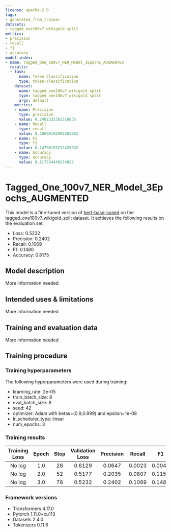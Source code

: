 ```yaml
---
license: apache-2.0
tags:
- generated_from_trainer
datasets:
- tagged_one100v7_wikigold_split
metrics:
- precision
- recall
- f1
- accuracy
model-index:
- name: Tagged_One_100v7_NER_Model_3Epochs_AUGMENTED
  results:
  - task:
      name: Token Classification
      type: token-classification
    dataset:
      name: tagged_one100v7_wikigold_split
      type: tagged_one100v7_wikigold_split
      args: default
    metrics:
    - name: Precision
      type: precision
      value: 0.2402332361516035
    - name: Recall
      type: recall
      value: 0.10690192008303062
    - name: F1
      type: f1
      value: 0.14796193212425932
    - name: Accuracy
      type: accuracy
      value: 0.817534449274022
---
```


<!-- This model card has been generated automatically according to the information the Trainer had access to. You
should probably proofread and complete it, then remove this comment. -->

# Tagged_One_100v7_NER_Model_3Epochs_AUGMENTED

This model is a fine-tuned version of [bert-base-cased](https://huggingface.co/bert-base-cased) on the tagged_one100v7_wikigold_split dataset.
It achieves the following results on the evaluation set:
- Loss: 0.5232
- Precision: 0.2402
- Recall: 0.1069
- F1: 0.1480
- Accuracy: 0.8175

## Model description

More information needed

## Intended uses & limitations

More information needed

## Training and evaluation data

More information needed

## Training procedure

### Training hyperparameters

The following hyperparameters were used during training:
- learning_rate: 2e-05
- train_batch_size: 8
- eval_batch_size: 8
- seed: 42
- optimizer: Adam with betas=(0.9,0.999) and epsilon=1e-08
- lr_scheduler_type: linear
- num_epochs: 3

### Training results

| Training Loss | Epoch | Step | Validation Loss | Precision | Recall | F1     | Accuracy |
|:-------------:|:-----:|:----:|:---------------:|:---------:|:------:|:------:|:--------:|
| No log        | 1.0   | 26   | 0.6129          | 0.0647    | 0.0023 | 0.0045 | 0.7840   |
| No log        | 2.0   | 52   | 0.5177          | 0.2035    | 0.0807 | 0.1156 | 0.8130   |
| No log        | 3.0   | 78   | 0.5232          | 0.2402    | 0.1069 | 0.1480 | 0.8175   |


### Framework versions

- Transformers 4.17.0
- Pytorch 1.11.0+cu113
- Datasets 2.4.0
- Tokenizers 0.11.6
